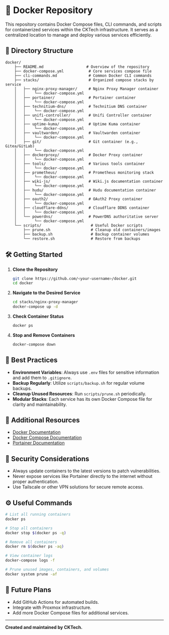 # 🐳 Docker Repository

This repository contains Docker Compose files, CLI commands, and scripts for containerized services within the CKTech infrastructure. It serves as a centralized location to manage and deploy various services efficiently.

## 📂 Directory Structure

```plaintext
docker/
    ├── README.md                   # Overview of the repository
    ├── docker-compose.yml           # Core services compose file
    ├── cli-commands.md              # Common Docker CLI commands
    ├── stacks/                      # Organized compose stacks by service
    │   ├── nginx-proxy-manager/     # Nginx Proxy Manager container
    │   │    └── docker-compose.yml
    │   ├── portainer/               # Portainer container
    │   │    └── docker-compose.yml
    │   ├── technitium-dns/          # Technitium DNS container
    │   │    └── docker-compose.yml
    │   ├── unifi-controller/        # Unifi Controller container
    │   │    └── docker-compose.yml
    │   ├── uptime-kuma/             # Uptime Kuma container
    │   │    └── docker-compose.yml
    │   ├── vaultwarden/             # Vaultwarden container
    │   │    └── docker-compose.yml
    │   ├── git/                     # Git container (e.g., Gitea/GitLab)
    │   │    └── docker-compose.yml
    │   ├── dockerproxy/             # Docker Proxy container
    │   │    └── docker-compose.yml
    │   ├── tools/                   # Various tools container
    │   │    └── docker-compose.yml
    │   ├── prometheus/              # Prometheus monitoring stack
    │   │    └── docker-compose.yml
    │   ├── wiki-js/                 # Wiki.js documentation container
    │   │    └── docker-compose.yml
    │   ├── hudu/                    # Hudu documentation container
    │   │    └── docker-compose.yml
    │   ├── oauth2/                  # OAuth2 Proxy container
    │   │    └── docker-compose.yml
    │   ├── cloudflare-ddns/         # Cloudflare DDNS container
    │   │    └── docker-compose.yml
    │   └── powerdns/                # PowerDNS authoritative server
    │        └── docker-compose.yml
    └── scripts/                      # Useful Docker scripts
        ├── prune.sh                  # Cleanup old containers/images
        ├── backup.sh                 # Backup container volumes
        └── restore.sh                # Restore from backups
```

## 🛠️ Getting Started

1. **Clone the Repository**
   ```bash
   git clone https://github.com/<your-username>/docker.git
   cd docker
   ```

2. **Navigate to the Desired Service**
   ```bash
   cd stacks/nginx-proxy-manager
   docker-compose up -d
   ```

3. **Check Container Status**
   ```bash
   docker ps
   ```

4. **Stop and Remove Containers**
   ```bash
   docker-compose down
   ```

## 🧠 Best Practices

- **Environment Variables**: Always use `.env` files for sensitive information and add them to `.gitignore`.
- **Backup Regularly**: Utilize `scripts/backup.sh` for regular volume backups.
- **Cleanup Unused Resources**: Run `scripts/prune.sh` periodically.
- **Modular Stacks**: Each service has its own Docker Compose file for clarity and maintainability.

## 📖 Additional Resources

- [Docker Documentation](https://docs.docker.com/)
- [Docker Compose Documentation](https://docs.docker.com/compose/)
- [Portainer Documentation](https://docs.portainer.io/)

## 🔐 Security Considerations

- Always update containers to the latest versions to patch vulnerabilities.
- Never expose services like Portainer directly to the internet without proper authentication.
- Use Tailscale or other VPN solutions for secure remote access.

## ⚙️ Useful Commands

```bash
# List all running containers
docker ps

# Stop all containers
docker stop $(docker ps -q)

# Remove all containers
docker rm $(docker ps -aq)

# View container logs
docker-compose logs -f

# Prune unused images, containers, and volumes
docker system prune -af
```

## 🚀 Future Plans

- Add GitHub Actions for automated builds.
- Integrate with Proxmox infrastructure.
- Add more Docker Compose files for additional services.

---

**Created and maintained by CKTech.**


